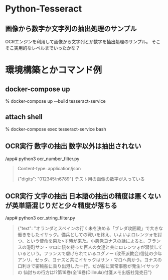 # Python-Tesseract
## 画像から数字か文字列の抽出処理のサンプル
OCRエンジンを利用して画像から文字列とか数字を抽出処理のサンプル。
そこそこ実用的なレベルまでいったかな？

# 環境構築とかコマンド例
## docker-compose up
% docker-compose up --build tesseract-service

## attach shell
% docker-compose exec tesseract-service bash

## OCR実行 数字の抽出 数字以外は抽出されない
/app# python3 ocr_number_filter.py
>Content-type: application/json
>
>{"digits": "012345\n6789"}
テスト用の画像の数字が入っている

## OCR実行 文字の抽出 日本語の抽出の精度は悪くないが英単語混じりだと少々精度が落ちる
/app# python3 ocr_string_filter.py 

>{"text": "オランダとスペインの行く未を決める「ブレダ攻囲戦」で大きな働きをしたイサック。備兵としての戦いを終え、いよいよロレンツォを討つ、という使命を果た>す時が来た。小悪党ヨナスの話によると、フランスの港町サン・マロに銃を持った百人の女達と共にロレンツォが潜伏しているという。フランスで虐げられているユグノー
>(改革派教会)信徒の少年アンリ、ゼッタ、ヨナスと共にイサックはサン・マロへ向かう。ヨナスの口利きで密輸船に乗り出港した一行。だが船に異常事態が発生!イサックの
>仙討ちの行方は!?第16巻(全16巻)Dillnula)付箋メモ出版社発売日"}
